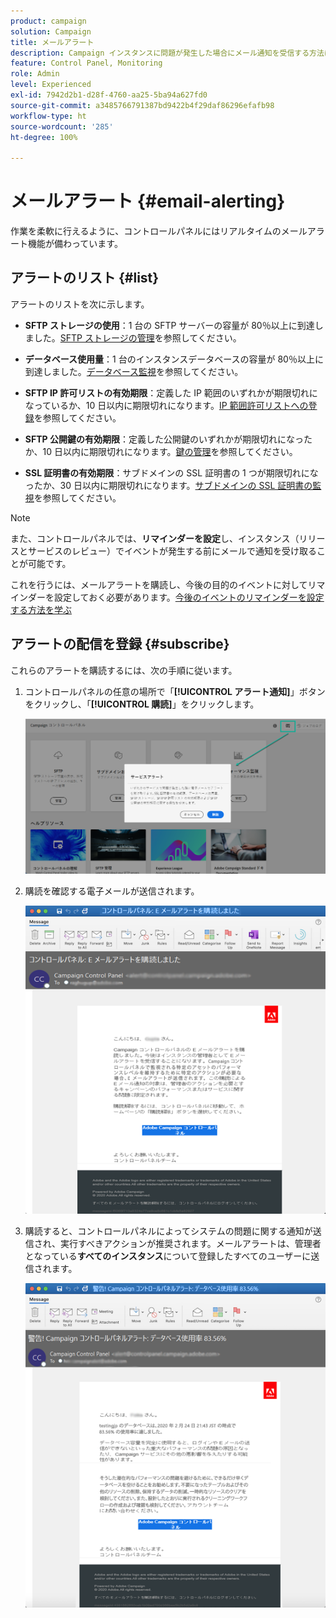 ```yaml
---
product: campaign
solution: Campaign
title: メールアラート
description: Campaign インスタンスに問題が発生した場合にメール通知を受信する方法について説明します
feature: Control Panel, Monitoring
role: Admin
level: Experienced
exl-id: 7942d2b1-d28f-4760-aa25-5ba94a627fd0
source-git-commit: a3485766791387bd9422b4f29daf86296efafb98
workflow-type: ht
source-wordcount: '285'
ht-degree: 100%

---
```


# メールアラート {#email-alerting}

作業を柔軟に行えるように、コントロールパネルにはリアルタイムのメールアラート機能が備わっています。

## アラートのリスト {#list}

アラートのリストを次に示します。

* **SFTP ストレージの使用**：1 台の SFTP サーバーの容量が 80％以上に到達しました。[SFTP ストレージの管理](../../sftp/using/sftp-storage-management.md)を参照してください。

* **データベース使用量**：1 台のインスタンスデータベースの容量が 80％以上に到達しました。[データベース監視](../../performance-monitoring/using/database-monitoring.md)を参照してください。

* **SFTP IP 許可リストの有効期限**：定義した IP 範囲のいずれかが期限切れになっているか、10 日以内に期限切れになります。[IP 範囲許可リストへの登録](../../sftp/using/ip-range-allow-listing.md)を参照してください。

* **SFTP 公開鍵の有効期限**：定義した公開鍵のいずれかが期限切れになったか、10 日以内に期限切れになります。[鍵の管理](../../sftp/using/key-management.md)を参照してください。

* **SSL 証明書の有効期限**：サブドメインの SSL 証明書の 1 つが期限切れになったか、30 日以内に期限切れになります。[サブドメインの SSL 証明書の監視](../../subdomains-certificates/using/monitoring-ssl-certificates.md)を参照してください。

<!--* **Long running Queries**: A query has been running for more than 24 hours on one of your instances. See [Monitoring active queries](database-active-queries.md).-->

>[!NOTE]
>
>また、コントロールパネルでは、**リマインダーを設定**&#x200B;し、インスタンス（リリースとサービスのレビュー）でイベントが発生する前にメールで通知を受け取ることが可能です。
>
>これを行うには、メールアラートを購読し、今後の目的のイベントに対してリマインダーを設定しておく必要があります。[今後のイベントのリマインダーを設定する方法を学ぶ](../../service-events/service-events.md#reminders)

## アラートの配信を登録 {#subscribe}

これらのアラートを購読するには、次の手順に従います。

1. コントロールパネルの任意の場所で「**[!UICONTROL アラート通知]**」ボタンをクリックし、「**[!UICONTROL 購読]**」をクリックします。

   ![](assets/subscribing.png)

1. 購読を確認する電子メールが送信されます。

   ![](assets/email_subscription.png)

1. 購読すると、コントロールパネルによってシステムの問題に関する通知が送信され、実行すべきアクションが推奨されます。メールアラートは、管理者となっている&#x200B;**すべてのインスタンス**&#x200B;について登録したすべてのユーザーに送信されます。

   ![](assets/alert_sample.png)
